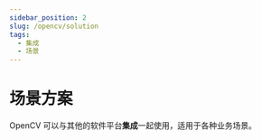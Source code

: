 ```yaml
---
sidebar_position: 2
slug: /opencv/solution
tags:
  - 集成
  - 场景
---
```


# 场景方案

OpenCV 可以与其他的软件平台**集成**一起使用，适用于各种业务场景。


